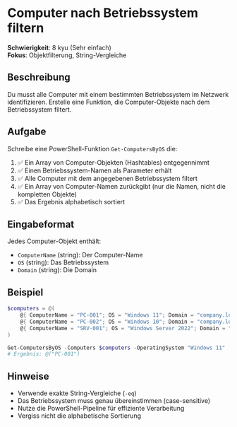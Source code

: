 # Computer nach Betriebssystem filtern

**Schwierigkeit**: 8 kyu (Sehr einfach)  
**Fokus**: Objektfilterung, String-Vergleiche  

## Beschreibung

Du musst alle Computer mit einem bestimmten Betriebssystem im Netzwerk identifizieren. Erstelle eine Funktion, die Computer-Objekte nach dem Betriebssystem filtert.

## Aufgabe

Schreibe eine PowerShell-Funktion `Get-ComputersByOS` die:

1. ✅ Ein Array von Computer-Objekten (Hashtables) entgegennimmt
2. ✅ Einen Betriebssystem-Namen als Parameter erhält
3. ✅ Alle Computer mit dem angegebenen Betriebssystem filtert
4. ✅ Ein Array von Computer-Namen zurückgibt (nur die Namen, nicht die kompletten Objekte)
5. ✅ Das Ergebnis alphabetisch sortiert

## Eingabeformat

Jedes Computer-Objekt enthält:
- `ComputerName` (string): Der Computer-Name
- `OS` (string): Das Betriebssystem
- `Domain` (string): Die Domain

## Beispiel

```powershell
$computers = @(
    @{ ComputerName = "PC-001"; OS = "Windows 11"; Domain = "company.local" }
    @{ ComputerName = "PC-002"; OS = "Windows 10"; Domain = "company.local" }
    @{ ComputerName = "SRV-001"; OS = "Windows Server 2022"; Domain = "company.local" }
)

Get-ComputersByOS -Computers $computers -OperatingSystem "Windows 11"
# Ergebnis: @("PC-001")
```

## Hinweise

- Verwende exakte String-Vergleiche (`-eq`)
- Das Betriebssystem muss genau übereinstimmen (case-sensitive)
- Nutze die PowerShell-Pipeline für effiziente Verarbeitung
- Vergiss nicht die alphabetische Sortierung